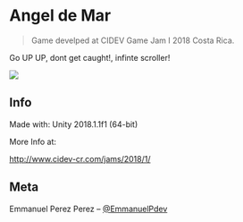 # Angel de Mar
> Game develped at CIDEV Game Jam I 2018 Costa Rica.

Go UP UP, dont get caught!, infinte scroller!


![](gamejamI.gif)

## Info

Made with: Unity 2018.1.1f1 (64-bit)

More Info at:

http://www.cidev-cr.com/jams/2018/1/

## Meta

Emmanuel Perez Perez – [@EmmanuelPdev](https://twitter.com/EmmanuelPdev)
